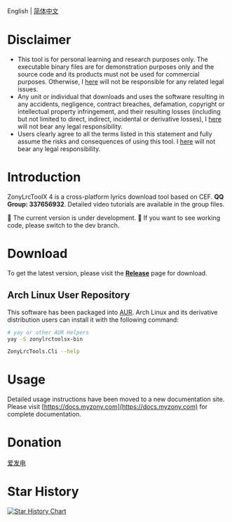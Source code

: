 English | [简体中文](./zh_CN.md)

# Disclaimer

- This tool is for personal learning and research purposes only. The executable binary files are for demonstration purposes only and the source code and its products must not be used for commercial purposes. Otherwise, I [here](https://github.com/real-zony) will not be responsible for any related legal issues.
- Any unit or individual that downloads and uses the software resulting in any accidents, negligence, contract breaches, defamation, copyright or intellectual property infringement, and their resulting losses (including but not limited to direct, indirect, incidental or derivative losses), I [here](https://github.com/real-zony) will not bear any legal responsibility.
- Users clearly agree to all the terms listed in this statement and fully assume the risks and consequences of using this tool. I [here](https://github.com/real-zony) will not bear any legal responsibility.

# Introduction

ZonyLrcToolX 4 is a cross-platform lyrics download tool based on CEF. **QQ Group: 337656932**. Detailed video tutorials are available in the group files.

🚧 The current version is under development.
🚧 If you want to see working code, please switch to the dev branch.

# Download

To get the latest version, please visit the **[Release](https://github.com/real-zony/ZonyLrcToolsX/releases)** page for download.

## Arch Linux User Repository

This software has been packaged into [AUR](https://aur.archlinux.org/packages/zonylrctoolsx-bin). Arch Linux and its derivative distribution users can install it with the following command:

```bash
# yay or other AUR Helpers
yay -S zonylrctoolsx-bin

ZonyLrcTools.Cli --help
```

# Usage
Detailed usage instructions have been moved to a new documentation site. Please visit [https://docs.myzony.com](https://docs.myzony.com) for complete documentation.

# Donation
[爱发电](https://afdian.net/a/zony-lrc-tools)

# Star History

[![Star History Chart](https://api.star-history.com/svg?repos=real-zony/ZonyLrcToolsX&type=Timeline)](https://star-history.com/#real-zony/ZonyLrcToolsX&Timeline)

